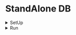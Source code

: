 # StandAlone DB

<details>
  <summary>
    SetUp
  </summary>

+ FrontEnd
  - Java AWT
  - Javax Swing
+ Logic
  - Java
+ BackEnd
  - SQL
  - SQLite
  - mySQL

+ SQLite Driver
  - [github](https://github.com/xerial/sqlite-jdbc)
  - [Download](https://github.com/xerial/sqlite-jdbc/releases/download/3.36.0.3/sqlite-jdbc-3.36.0.3.jar)
  
  - Bash Cammand
    ```bash
      sudo apt install -y wget && cd StandAloneDB && wget https://github.com/xerial/sqlite-jdbc/releases/download/3.36.0.3/sqlite-jdbc-3.36.0.3.jar
    ```
  
</details>

<details>
  <summary>
    Run
  </summary>

```bash
  VERSION = 3.36.0.3
  rm -rf *.class && javac *.java && java -classpath .:sqlite-jdbc-${VERSION}.jar Main
```

</details>

